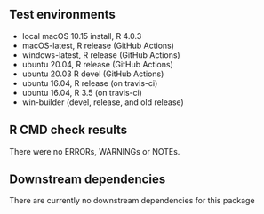 
## Test environments

* local macOS 10.15 install, R 4.0.3
* macOS-latest, R release (GitHub Actions)
* windows-latest, R release (GitHub Actions)
* ubuntu 20.04, R release (GitHub Actions)
* ubuntu 20.03 R devel (GitHub Actions)
* ubuntu 16.04, R release (on travis-ci) 
* ubuntu 16.04, R 3.5 (on travis-ci)
* win-builder (devel, release, and old release)

## R CMD check results
There were no ERRORs,  WARNINGs or NOTEs.

## Downstream dependencies
There are currently no downstream dependencies for this package

